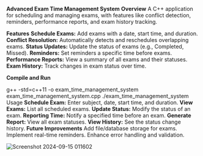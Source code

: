 
**Advanced Exam Time Management System**
**Overview**
A C++ application for scheduling and managing exams, with features like conflict detection, reminders, performance reports, and exam history tracking.

**Features**
**Schedule Exams:** Add exams with a date, start time, and duration.
**Conflict Resolution:** Automatically detects and reschedules overlapping exams.
**Status Updates:** Update the status of exams (e.g., Completed, Missed).
**Reminders:** Set reminders a specific time before exams.
**Performance Reports:** View a summary of all exams and their statuses.
**Exam History:** Track changes in exam status over time.

**Compile and Run**


g++ -std=c++11 -o exam_time_management_system exam_time_management_system.cpp
./exam_time_management_system
Usage
**Schedule Exam:** Enter subject, date, start time, and duration.
**View Exams:** List all scheduled exams.
**Update Status:** Modify the status of an exam.
**Reporting Time:** Notify a specified time before an exam.
**Generate Report:** View all exam statuses.
**View History:** See the status change history.
**Future Improvements**
Add file/database storage for exams.
Implement real-time reminders.
Enhance error handling and validation.

![Screenshot 2024-09-15 011602](https://github.com/user-attachments/assets/5caf4c3d-cb54-47a9-b558-d75f1ed4b5a0)
